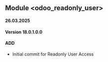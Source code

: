 ## Module <odoo_readonly_user>

#### 26.03.2025
#### Version 18.0.1.0.0
#### ADD
- Initial commit for Readonly User Access
